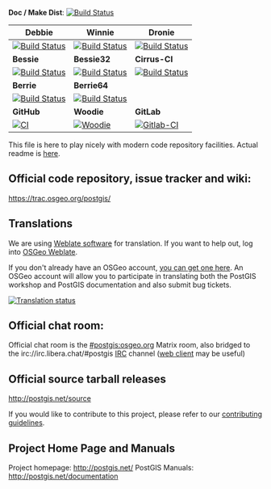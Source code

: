 **Doc / Make Dist**: [![Build Status](https://debbie.postgis.net/buildStatus/icon?job=PostGIS_Make_Dist%2Flabel%3Ddebbie)](https://debbie.postgis.net/view/PostGIS/job/PostGIS_Make_Dist/label=debbie/)


| **Debbie** | **Winnie** | **Dronie** |
| ---------  | ---------- | ---------  |
| [![Build Status](https://debbie.postgis.net/buildStatus/icon?job=PostGIS_trunk)](https://debbie.postgis.net/view/PostGIS/job/PostGIS_trunk/) | [![Build Status](https://winnie.postgis.net/buildStatus/icon?job=PostGIS_trunk)](https://winnie.postgis.net/view/PostGIS/job/PostGIS_trunk/) | [![Build Status](https://dronie.osgeo.org/api/badges/postgis/postgis/status.svg?branch=master)](https://dronie.osgeo.org/postgis/postgis?branch=master) ||
| **Bessie** | **Bessie32** | **Cirrus-CI** |
|  [![Build Status](https://debbie.postgis.net/buildStatus/icon?job=PostGIS_Worker_Run%2Flabel%3Dbessie)](https://debbie.postgis.net/view/PostGIS/job/PostGIS_Worker_Run/label=bessie/) |  [![Build Status](https://debbie.postgis.net/buildStatus/icon?job=PostGIS_Worker_Run%2Flabel%3Dbessie32)](https://debbie.postgis.net/view/PostGIS/job/PostGIS_Worker_Run/label=bessie32/) |  [![Build Status](https://api.cirrus-ci.com/github/postgis/postgis.svg?branch=master)](http://cirrus-ci.com/github/postgis/postgis) |
| **Berrie** | **Berrie64** |
|  [![Build Status](https://debbie.postgis.net/buildStatus/icon?job=PostGIS_Worker_Run/label=berrie&build=last:${params.reference=refs/heads/master})](https://debbie.postgis.net/view/PostGIS/job/PostGIS_Worker_Run/label=berrie/) |  [![Build Status](https://debbie.postgis.net/buildStatus/icon?job=PostGIS_Worker_Run/label=berrie64&build=last:${params.reference=refs/heads/master})](https://debbie.postgis.net/view/PostGIS/job/PostGIS_Worker_Run/label=berrie64/) | ||
| **GitHub** | **Woodie** | **GitLab**
| [![CI](https://github.com/postgis/postgis/workflows/CI/badge.svg?branch=master)](https://github.com/postgis/postgis/actions?query=branch%3Amaster) | [![Woodie](https://woodie.osgeo.org/api/badges/postgis/postgis/status.svg?branch=master)](https://woodie.osgeo.org/postgis/postgis/branches/master) | [![Gitlab-CI](https://gitlab.com/postgis/postgis/badges/master/pipeline.svg)](https://gitlab.com/postgis/postgis/commits/master) | ||

This file is here to play nicely with modern code repository facilities.
Actual readme is [here](README.postgis).

## Official code repository, issue tracker and wiki:
https://trac.osgeo.org/postgis/

## Translations
We are using [Weblate software](https://weblate.org) for translation.  If you want to help out, log into [OSGeo Weblate](https://weblate.osgeo.org/projects/postgis/).

If you don't already have an OSGeo account, [you can get one here](https://id.osgeo.org/ldap/create). An OSGeo account will allow you to participate in translating both the PostGIS workshop and PostGIS documentation and also submit bug tickets.

<a href="https://weblate.osgeo.org/engage/postgis/">
<img src="https://weblate.osgeo.org/widgets/postgis/-/287x66-grey.png" alt="Translation status" />
</a>

## Official chat room:

Official chat room is the [#postgis:osgeo.org](https://matrix.to/#/#postgis:osgeo.org)
Matrix room, also bridged to the irc://irc.libera.chat/#postgis
[IRC](https://en.wikipedia.org/wiki/Comparison_of_Internet_Relay_Chat_clients) channel
([web client](https://web.libera.chat/#postgis) may be useful)

## Official source tarball releases

http://postgis.net/source

If you would like to contribute to this project, please refer to our
[contributing guidelines](CONTRIBUTING.md).

## Project Home Page and Manuals
Project homepage: http://postgis.net/
PostGIS Manuals: http://postgis.net/documentation
